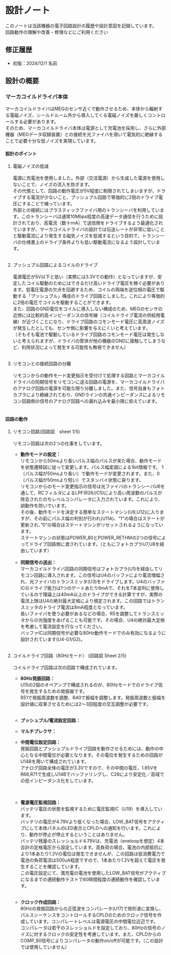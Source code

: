 # 設計ノート
このノートは当該機器の電子回路設計の履歴や設計意図を記録しています。</br>
回路動作の理解や改善・修理などにご利用ください

## 修正履歴
- 初版：2024/12/1  名前

## 設計の概要
### マーカコイルドライバ本体
マーカコイルドライバはMEGのセンサ近くで動作させるため、本体から輻射する電磁ノイズ、シールドルーム外から導入してくる電磁ノイズを厳しくコントロールする必要があります。</br>
そのため、マーカコイルドライバ本体は電源として充電池を採用し、さらに外部機器（MEGデータ収録装置）との接続を光ファイバを用いて電気的に絶縁することで必要十分な低ノイズを実現しています。

#### 設計のポイント
1. 電磁ノイズの低減<br></br>
    電源に充電池を使用しました。外部（交流電源）から生成した電源を使用しないことで、ノイズの流入を防ぎます。</br>
    その代償として、回路の動作電圧が5V程度に制限されてしまいますが、ドライブする電流が少ないこと、プッシュプル回路で等価的に2倍のドライブ電圧にすることで補っています。</br>
    外部との接続にはプラスティックファイバ用のトランシーバを利用しています。このトランシーバは通常10Mbps程度の高速データ通信を行うために設計されており、高電流（数十ｍA）で送信側をドライブするよう最適化されていますが、マーカコイルドライバの設計では伝送レートが非常に低いことと駆動電流により発生する磁気ノイズを低減するという目的で、トランシーバの仕様書上のドライブ条件よりも低い駆動電流になるよう設計しています。<br></br>

3. プッシュプル回路によるコイルのドライブ<br></br>
    電源電圧が5V以下と低い（実際には3.3Vでの動作）となっていますが、安定したコイル駆動のためにはできるだけ高いドライブ電圧を稼ぐ必要があります。低電圧電源の欠点を回避するため、コイルの両端を逆位相の電圧で駆動する「プッシュプル」構成のドライブ回路としました。これにより等価的に2倍の電圧でコイルを駆動することができます。</br>
    また、回路のGND電位をコイルに導入しない構成のため、MEGのセンサの近傍には比較的高インピーダンスの信号線（コイルドライブ電流の供給用電線）が近づくことになり、ドライブ回路のコモンモード電圧に高周波ノイズが発生したとしても、センサ側に影響を与えにくいと考えています。</br>
    （そもそも電池で駆動しているドライブ回路のコモンモード電圧は発生しないと考えられますが、ドライバの筐体が他の機器のGNDに接触してしまうなど、利用状況によって発生する可能性も無視できません）<br></br>

4. リモコンとの接続回路の分離<br></br>
    リモコンからの動作モード変更指示を受付けて処理する回路とマーカコイルドライバの同期信号をリモコンに送る回路の電源を、マーカコイルドライバのアナログ回路の電源を可能な限り分離しました。また、信号自身もフォトカプラにより絶縁されており、GNDラインの共通インピーダンスによるリモコン回路側の信号のアナログ回路への漏れ込みを最小限に抑えています。<br></br>

   
#### 回路の動作
1. リモコン回路(回路図　sheet 1/5)<br></br>
    リモコン回路は次の2つの仕事をしています。</br>
    - __動作モードの設定：__ </br>
        リモコンから50msより長いパルス幅のパルスが来た場合、動作モードを状態遷移図に従って変更します。パルス幅変調による1bit情報です。
        1（パルス幅が50msより長い）で動作モードが変更されます。また、0（パルス幅が50msより短い）でスタンバイ状態に戻ります。</br>
        リモコンからのモード変更指示の信号は光ファイバのトランシーバU6を通して、RCフィルタによるLPF(R26//C5)により高い周波数のパルスが除去されたのちレベルコンパレータに入力されています。これにより、誤動作を防いでいます。</br>
        その後、動作モードを決定する簡単なステートマシン(U9,U12)に入りますが、その前にパルス幅の判別が行われ(U11A)、"1"の場合はステートが更新され、”0”の場合はステートマシンがリセットされるようになっています。</br>
        ステートマシンの状態はPOWER_80とPOWER_RETHMの2つの信号によってドライブ回路側に渡されています。（ともにフォトカプラU7,U8を経由しています）
    <br></br>
    - __同期信号の送出：__ </br>
        マーカコイルドライバ回路の同期信号はフォトカプラ(U1)を経由してリモコン回路に導入されます。この信号はU4のバッファにより電流増幅され、光ファイバのトランスミッタ(U3)をドライブします。U4のバッファICのドライブ能力は1つのゲートあたり6mAで、それを7本並列に使用しているので理論上は40mA以上のドライブができる計算ですが、実際の電流上限はU4の絶対最大定格により規定されます。この回路ではトランスミッタのドライブ電流は8mA程度となっています。</br>
        長いファイバを使う必要があるなどの場合、R5を調整してトランスミッタからの光強度をあげることも可能です。その場合、U4の絶対最大定格を考慮して電流設定を行なってください。 </br>
        バッファICは同期信号が必要な80Hz動作モードでのみ有効になるように設計されています(U4-G1/G2)。<br></br>
    

1. コイルドライブ回路（80Hzモード） (回路図 Sheet 2/5)<br></br>
    コイルドライブ回路は次の回路で構成されています。</br>
    - __80Hz発振回路：__ </br>
        U15の2個のオペアンプで構成されるのが、80Hzモードでのドライブ信号を発生するための発振器です。</br>
        R51で発振周波数を調整、R40で振幅を調整します。発振周波数と振幅を設計値に収束させるためには2〜3回程度の交互調整が必要です。
        <br></br>

    - __プッシュプル/電流設定回路：__ </br>
    - __マルチプレクサ：__ </br>

    - __中間電位設定回路：__ </br>
        発振回路とプッシュプルドライブ回路を動作させるためには、動作の中心となる中間電位が必要となります。その電位を発生するための回路がU14Bを用いて構成されています。</br>
        アナログ回路全体の電圧が3.3Vですので、その中間の電圧、1.65VをR68,R71で生成しU14Bでバッファリングし、C28により安定化／高域での低インピーダンス化をしています。</br>
        <br></br>

    - __電源電圧監視回路：__ </br> 
        バッテリ電圧の状態を監視するために電圧監視IC（U19）を導入しています。</br>
        バッテリの電圧が4.79Vより低くなった場合、LOW_BAT信号をアクティブにして本体パネルのLED表示とCPLDへの通知を行います。これにより、動作が停止が停止するということはありません。 </br>
        バッテリ残量のスレッショルド4.79Vは、充電池（eneloopを想定）4本合計の定格電圧から設定しています。高負荷の場合、電池の内部抵抗により1本あたり1.2Vの電位は発生できませんが、この回路は低消費電力で電池の負荷電流は500uA程度ですので、1本あたり1.2Vを超えて電圧を発生することを確認しています。</br>
        この電圧設定にて、満充電の電池を使用したLOW_BAT信号がアクティブになるまでの連続動作テストで60時間程度の連続動作を確認しています。
        <br></br>

    - __クロック作成回路：__ </br>
        80Hzの発振回路からの正弦波をコンパレータ(U17)で矩形波に変換し、パルスシーケンスをコントロールするCPLDのためのクロック信号を作成しています。コンパレートレベルは電源電圧の中間電位近辺です。</br>
        コンパレータは若干のスレッショルドを設定しており、80Hzの信号のノイズに対するクロックの安定性を考慮しています。また、CPLDからのCOMP_80信号によりコンパレータの動作on/offが可能です。（この設計では使用していません）<br></br>
